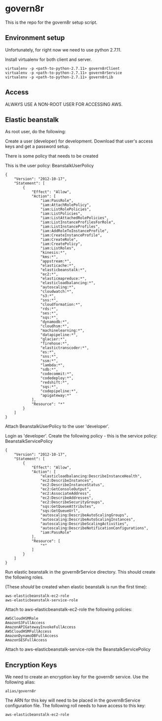 # govern8r

This is the repo for the govern8r setup script.

## Environment setup

Unfortunately, for right now we need to use python 2.7.11.

Install virtualenv for both client and server. 
```
virtualenv -p <path-to-python-2.7.11> govern8rClient
virtualenv -p <path-to-python-2.7.11> govern8rService
virtualenv -p <path-to-python-2.7.11> govern8rLib
```

## Access

ALWAYS USE A NON-ROOT USER FOR ACCESSING AWS. 

## Elastic beanstalk

As root user, do the following:

Create a user (developer) for development. Download that user's access keys and get a password setup.

There is some policy that needs to be created

This is the user policy: BeanstalkUserPolicy
```
{
    "Version": "2012-10-17",
    "Statement": [
        {
            "Effect": "Allow",
            "Action": [
                "iam:PassRole",
                "iam:AttachRolePolicy",
                "iam:ListRolePolicies",
                "iam:ListPolicies",
                "iam:ListAttachedRolePolicies",
                "iam:ListInstanceProfilesForRole",
                "iam:ListInstanceProfiles",
                "iam:AddRoleToInstanceProfile",
                "iam:CreateInstanceProfile",
                "iam:CreateRole",
                "iam:CreatePolicy",
                "iam:ListRoles",
                "kinesis:*",
                "kms:*",
                "appstream:*",
                "elasticache:*",
		        "elasticbeanstalk:*",
		        "ec2:*",
		        "elasticmapreduce:*",
		        "elasticloadbalancing:*",
		        "autoscaling:*",
		        "cloudwatch:*",
		        "s3:*",
		        "sns:*",
		        "cloudformation:*",
		        "rds:*",
		        "ses:*",
		        "sqs:*",
		        "dynamodb:*",
		        "cloudhsm:*",
		        "machinelearning:*",
		        "datapipeline:*",
		        "glacier:*",
		        "firehose:*",
		        "elastictranscoder:*",
		        "es:*",
		        "sns:*",
		        "ssm:*",
		        "lambda:*",
		        "sdb:*",
		        "codecommit:*",
		        "codedeploy:*",
		        "redshift:*",
		        "sqs:*",
		        "codepipeline:*",
		        "apigateway:*"
            ],
            "Resource": "*"
        }
    ]
}
```

Attach BeanstalkUserPolicy to the user 'developer'.

Login as 'developer'. Create the following policy - this is the service policy: BeanstalkServicePolicy
```
{
    "Version": "2012-10-17",
    "Statement": [
        {
            "Effect": "Allow",
            "Action": [
                "elasticloadbalancing:DescribeInstanceHealth",
                "ec2:DescribeInstances",
                "ec2:DescribeInstanceStatus",
                "ec2:GetConsoleOutput",
                "ec2:AssociateAddress",
                "ec2:DescribeAddresses",
                "ec2:DescribeSecurityGroups",
                "sqs:GetQueueAttributes",
                "sqs:GetQueueUrl",
                "autoscaling:DescribeAutoScalingGroups",
                "autoscaling:DescribeAutoScalingInstances",
                "autoscaling:DescribeScalingActivities",
                "autoscaling:DescribeNotificationConfigurations",
               	"iam:PassRole"
            ],
            "Resource": [
                "*"
            ]
        }
    ]
}
```

Run elastic beanstalk in the govern8rService directory. This should create the following roles. 

(These *should* be created when elastic beanstalk is run the first time):

```
aws-elasticbeanstalk-ec2-role
aws-elasticbeanstalk-service-role
```

Attach to aws-elasticbeanstalk-ec2-role the following policies:

```
AWSCloudHSMRole
AmazonS3FullAccess
AmazonAPIGatewayInvokeFullAccess
AWSCloudHSMFullAccess
AmazonDynamoDBFullAccess
AmazonSESFullAccess
```

Attach to aws-elasticbeanstalk-service-role the BeanstalkServicePolicy


## Encryption Keys

We need to create an encryption key for the govern8r service. Use the following alias:

```
alias/govern8r
```

The ARN for this key will need to be placed in the govern8rService configuration file. The following roll needs to have access to this key:

```
aws-elasticbeanstalk-ec2-role
```



